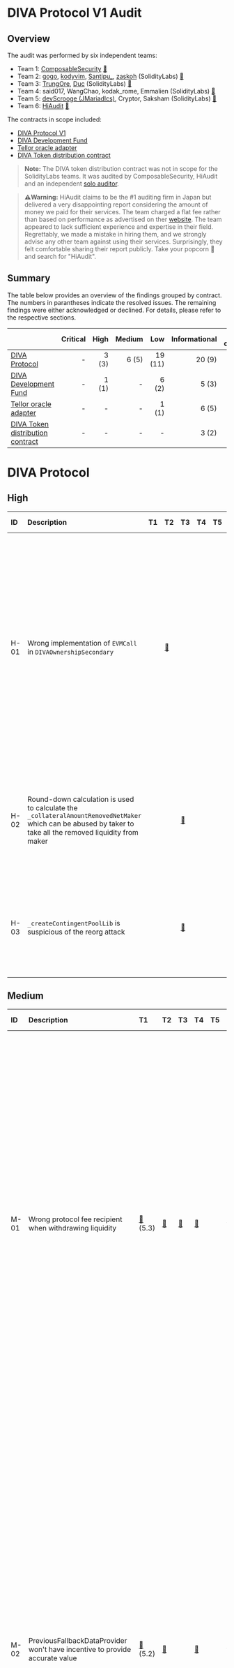 # DIVA Protocol V1 Audit

## Overview

The audit was performed by six independent teams:
* Team 1: [ComposableSecurity](https://composable-security.com/) [🔗][ComposableSecurity]
* Team 2: [gogo](https://twitter.com/gogotheauditor), [kodyvim](https://twitter.com/kodyvim_), [Santipu_](https://twitter.com/MrCaesarDev), [zaskoh](https://twitter.com/0xzaskoh) (SolidityLabs) [🔗](https://github.com/GuardianAudits/SolidityLabAudits/blob/main/DIVA/DivaAuditTeam4.md)
* Team 3: [TrungOre](https://twitter.com/Trungore), [Duc](https://twitter.com/duc_hph) (SolidityLabs) [🔗](https://github.com/GuardianAudits/SolidityLabAudits/blob/main/DIVA/DivaAuditTeam5.md)
* Team 4: said017, WangChao, kodak_rome, Emmalien  (SolidityLabs) [🔗](https://github.com/GuardianAudits/SolidityLabAudits/blob/main/DIVA/DivaAuditTeam6.md)
* Team 5: [devScrooge (JMariadlcs)](https://twitter.com/devScrooge), Cryptor, Saksham (SolidityLabs) [🔗](https://github.com/GuardianAudits/SolidityLabAudits/blob/main/DIVA/DivaAuditTeam7.md)
* Team 6: [HiAudit](https://hiaudit.io/consulting) [🔗][HiAudit]

The contracts in scope included:
* [DIVA Protocol V1](https://github.com/divaprotocol/diva-protocol-v1/tree/main/contracts)
* [DIVA Development Fund](https://github.com/divaprotocol/diva-protocol-v1/blob/main/contracts/DIVADevelopmentFund.sol)
* [Tellor oracle adapter](https://github.com/divaprotocol/oracles/blob/main/contracts/DIVAOracleTellor.sol)
* [DIVA Token distribution contract](https://github.com/divaprotocol/diva-token-contract/blob/main/src/ClaimDIVALinearVesting.sol)

>**Note:** The DIVA token distribution contract was not in scope for the SolidityLabs teams. It was audited by ComposableSecurity, HiAudit and an independent [solo auditor](https://github.com/ahmedovv123/audits/blob/main/audits/DivaVesting(QA).md).

>**⚠️Warning:** HiAudit claims to be the #1 auditing firm in Japan but delivered a very disappointing report considering the amount of money we paid for their services. The team charged a flat fee rather than based on performance as advertised on ther [website](https://hiaudit.io/consulting). The team appeared to lack sufficient experience and expertise in their field. Regrettably, we made a mistake in hiring them, and we strongly advise any other team against using their services. Surprisingly, they felt comfortable sharing their report publicly. Take your popcorn 🍿 and search for "HiAudit".

## Summary

The table below provides an overview of the findings grouped by contract. The numbers in parantheses indicate the resolved issues. The remaining findings were either acknowledged or declined. For details, please refer to the respective sections.

|  | Critical | High | Medium | Low | Informational |Gas optimization |
|:---------------------|-------:|---------:|----------:|--------------:|--------------------:|--------------------:|
| [DIVA Protocol](#diva-protocol)| - | 3 (3) | 6 (5) | 19 (11) | 20 (9) | 10 (5) |
| [DIVA Development Fund](#diva-development-fund) | - | 1 (1) | - | 6 (2) | 5 (3) | 1 (1) |
| [Tellor oracle adapter](#tellor-oracle-adapter) | - | - | - | 1 (1) | 6 (5) | - |
| [DIVA Token distribution contract](#diva-token-distribution-contract) | - | - | - | - | 3 (2) | - |

# DIVA Protocol

## High
|ID | Description        | T1 |T2 | T3 | T4 | T5 | T6 | Status | Team comment|
| :---| :--- |:--- | :--- |:--- |:--- |:--- |:--- |:--- |:--- |
|H-01|Wrong implementation of `EVMCall` in `DIVAOwnershipSecondary`||[🔗][H-01-T2]|||||[Resolved][PR3]|Great unique finding! We'd like to highlight that if this error made it to production, the harm would be limited as Tellor reporters could have adopted the new query type. No user funds would have been at risk. Nonetheless, adhering to the proposed standard is the preferred approach.|
|H-02|Round-down calculation is used to calculate the `_collateralAmountRemovedNetMaker` which can be abused by taker to take all the removed liquidity from maker|||[🔗][H-03-T3]||||[Resolved][PR24]|Great unique finding! While it wouldn't be economically viable to execute this attack, we agree to fix it to avoid any sort of griefing attack.|
|H-03|`_createContingentPoolLib` is suspicious of the reorg attack|||[🔗][H-04-T3]||||Resolved ([#29][PR29] / [#48][PR48])|Very special and unique finding which helped us to better protect protocol users in the event of chain reorgs.|

## Medium
|ID | Description        | T1 |T2 | T3 | T4 | T5 | T6 | Status | Team comment|
| :---| :--- |:--- | :--- |:--- |:--- |:--- |:--- |:--- |:--- |
|M-01|Wrong protocol fee recipient when withdrawing liquidity|[🔗][ComposableSecurity] (5.3)|[🔗][M-01-T2]|[🔗][M-01-T3]|[🔗][M-01-T4]||[🔗][HiAudit] (9)|[Resolved][PR11]|Good spot! We overlooked it when we updated the governance logic to introduce an activation delay. The impact would have been rather limited as the new treasury account would have received protocol fees two days earlier than expected. The purpose of the two-day delay for treasury updates was primarily to reduce the incentives for reporting incorrect owners on secondary chains. No user funds would have been at risk.|
|M-02|PreviousFallbackDataProvider won't have incentive to provide accurate value|[🔗][ComposableSecurity] (5.2)|[🔗][M-02-T2]||[🔗][M-02-T4]||[🔗][HiAudit] (4)|[Resolved][PR12]|Same comment as for M-01, we overlooked it when we updated the governance logic. The impact would have been rather limited. We don't anticipate high TVL pools with a reputable data provider reaching a stage where the fallback data provider has to step in. In the unlikely event that such a scenario would have occured, the previous fallback provider could be incentivized through a direct payment to report the outcome. Additionally, it is worth noting that the fallback provider won't change too frequently.|
|M-03|Fee-on-Transfer tokens used as collateral will make a pool undercollateralized||[🔗][M-03-T2]|[🔗][M-03-T3]||||[Resolved][PR27]|We agreed to block all fee-on-transfer tokens.|
|M-04|DoS in `_calcPayoffs` function when calculating big numbers||[🔗][M-04-T2]|||||[Resolved][PR16]|Very special finding that no one else spotted!|
|M-05|`_getActualTakerFillableAmount` will return `_takerCollateralAmount - _offerInfo.takerFilledAmount` even if the order is not fillable|||||[🔗][M-05-T5]||[Resolved][PR31]|Good finding that will help to avoid confusion for a certain class of offers. No user funds would have been at risk though. |
|M-06|Potentially In-Correct calculation of actual taker fillable amount||||||[🔗][HiAudit] (3)|Declined|The HiAudit team failed to provide a more accurate formula than the existing one and refused to remove the issue from the report. |

## Low
|ID | Description        | T1 |T2 | T3 | T4 | T5 | T6 | Status | Team comment|
| :---| :--- |:--- | :--- |:--- |:--- |:--- |:--- |:--- |:--- |
|L-01|Neither the long nor the short token can be conditionally burned||[🔗][L-01-T2]|[🔗][L-01-T3]||||[Resolved][PR14]||
|L-02|Trapped ETH in the Diamond contract||[🔗][L-02-T2]|||[🔗][L-02-T5]||[Resolved][PR6]||
|L-03|Missing important data in events||[🔗][L-07-T2]|||||[Resolved][PR22]||
|L-04|Don't allow setting owner to `address(0)` in `DIVAOwnershipSecondary`||[🔗][L-08-T2]|||||Acknowledged|If a zero owner address was reported and remained undisputed, it would not result in any harm or negative consequences on secondary chains.|
|L-05|`DiamondCutFacet` should close the Diamond after getting called||[🔗][L-11-T2]|||||Acknowledged|We decided to remove the upgradeability feature via a separate transaction rather than embedding it into the Diamond constructor to keep the code as close as possible to the original standard. In particular, if we ever plan to have an upgradeability feature in future versions of the protocol, we can achieve that without major code changes. Users will be able to verify that contracts are not upgradeable via https://louper.dev/, for instance.|
|L-06|Transferring a zero value amount may revert when creating a pool|||[🔗][L-12-T3]||||Acknowledged|Not addressed as the amount > 0 check would be done within the corresponding ERC20 token.|
|L-07|Redundant requirement when requiring the `collateralAmount > 1e6` when creating a pool|||[🔗][L-13-T3]||||[Resolved][PR46]|Great unique finding which helped us to reduce the gas cost for creating a contingent pool.|
|L-08|`unpauseReturnCollateral()` will extend pause delay time even when it already unpaused||||[🔗][L-15-T4]|||[Resolved][PR35]|Great unique finding which helped us to improve the unpause functionality. |
|L-09|Griefer can challenge final reference value and prolonged the settlement process||||[🔗][L-16-T4]|||Acknowledged|Not addressed as the possibility to confirm a previously submitted value by re-submitting the same value was a conscious design choice to prevent these type of attacks.|
|L-10|Centralization risk in token supply can result in users being unable to remove DIVA owner|||||[🔗][L-17-T5]||Acknowledged|This issue is not a concern because power will eventually concentrate in the hands of those who have the highest belief in the project. Since these parties are likely to also stake for themselves, they will have a vested interest in acting in the best interest of the protocol.|
|L-11|Voting for a different owner can become impossible|||||[🔗][L-18-T5]||[Resolved][PR32]|Great unique finding! The implemented solution to store the timestamp for “each stake” of each user would be an overkill. We have decided to store the staking timestamp at a user-candidate level instead of a user level as done before. This solves the problem if a user is staking for two different candidates. We acknowledge that the timestamp will be overwritten if a user stakes for the same candidate multiple times.|
|L-12|Diamond facet upgrade|||||[🔗][L-19-T5]||Acknowledged|Not relevant as the protocol will be rendered immutable from the start.|
|L-13|Missing interface in IERC165|[🔗][ComposableSecurity] (5.4)||||||[Resolved][PR44]||
|L-14|Unverified position token|[🔗][ComposableSecurity] (5.5)||||||[Resolved][PR42]||
|L-15|Invalid receiver of settlement fee in liquidity removal|[🔗][ComposableSecurity] (5.7)||||||[Resolved][PR21]|Upon reviewing the recommendation, we discovered that our original (conscious) design choice could have led to incorrect settlement fee accounting within the Tellor adapter. To fix this issue, we applied a similar logic to the one used for tips, meaning that any accrued fees are held in a reserve and allocated to the corresponding recipient only after the final value has been confirmed. |
|L-16|Un-Satisfactory check while setting up `permissionedERC721Token`||||||[🔗][HiAudit] (5)|Declined|The `permissionedERC721Token` address cannot be zero inside the `PermissionedPositionToken` contract as it's excluded in an `if` block inside the `PositionTokenFactory` contract. Despite highlighting this to HiAudit, they refused to remove this finding from the report, insisting that it aligns with best practices.|
|L-17|In-sufficient transfer check while allocating fees to `recipient`||||||[🔗][HiAudit] (8)|Declined|Neither the treasury, the data provider nor the fallback provider can be the zero address (excluded inside the corresponding setter functions). Despite highlighting this to HiAudit, they refused to remove this finding from the report, insisting that it aligns with best practices.|
|L-18|Wrong implementation of EIP-2535 in LibDiamond library||[🔗][L-06-T2]|||||[Resolved][PR6]|Resulted from using a slightly outdated version of the Diamond Standard which didn't include these optimizations.|
|L-19|Update openzeppelin NPM dependencies in package.json||[🔗][L-03-T2]|||||[Resolved][PR3]||
|L-20|Un-Satisfactory check while setting up owner||||||[🔗][HiAudit] (1)|Declined|Despite pointing out to the HiAudit team that the owner of the position tokens is always the DIVA smart contract and can never be the zero address, they refused to remove this finding from the report, insisting that it aligns with best practices.|

## Informational
|ID | Description        | T1 |T2 | T3 | T4 | T5 | T6 | Status | Team comment|
| :---| :--- |:--- | :--- |:--- |:--- |:--- |:--- |:--- |:--- |
|I-01|Missing function to query for `_permissionedPositionTokenImplementation` in `PositionTokenFactory`||[🔗][I-05-T2]|||||[Resolved][PR6]||
|I-02|Consider resetting values after a new Owner has claimed the ownership in `DIVAOwnershipMain`||[🔗][I-07-T2]|||||Declined|Note that any non-winning candidate who has received more votes than the current owner can theoretically submit an ownership claim. That was a conscious design choice to simplify the snapshot logic. Resetting the values would allow a non-winning candidate to submit a claim and with that prevent the actual winner to submit their claim. |
|I-03|Misleading typo in comment||[🔗][I-11-T2]|||||[Resolved][PR6]||
|I-04|Violation Of Checks Effects Interation Pattern|[🔗][ComposableSecurity] (6.2)||||[🔗][I-12-T5]||Acknowledged|We have thoroughly evaluated the current implementation and are confident that it does not introduce any vulnerabilities. It was a conscious decision to prioritize drawing the capital before benefiting the `msg.sender`. Additionally, we have implemented reentrancy guards on all state-modifying functions (except governance related functions) to provide the necessary protection against reentrancy attacks. |
|I-05|Remove `poolId` from PoolStorage|[🔗][ComposableSecurity] (6.1)||||||Resolved|Resolved via H-03.|
|I-06|Improve code clarity|[🔗][ComposableSecurity] (6.3)||||[🔗][I-14-T5]||Resolved ([PR6] / [PR31])|Majority of the suggestions has been implemented.|
|I-07|Use proper error for non-existing pool|[🔗][ComposableSecurity] (6.4)||||||Resolved ([#37][PR37] / [#38][PR38] / [#39][PR39] / [#40][PR40] / [#50][PR50])||
|I-08|Add incentive for the default settlement|[🔗][ComposableSecurity] (6.5)||||||Declined|That was a conscious design choice. Position token holders will have a natural incentive to confirm the value and do not require additional incentives.|
|I-09|Optimize gas consumption by removing redundant checks|[🔗][ComposableSecurity] (6.6)||[🔗][L-14-T3]||||[Resolved][PR18]||
|I-10|Avoid zero value transfers initiated by the protocol|[🔗][ComposableSecurity] (6.7)||||||Acknowledged|We believe that zero value transfers should be excluded on the frontend side rather than within the contract itself. Introducing the proposed check would result in additional gas costs. In particular, as we anticipate that data providers will utilize the `batchClaimFee` function, passing a collateral token with an amount of 0 by accident would cause the entire transaction to revert, leading to significant costs for the data provider.|
|I-11|Consider adding white hat hacks policy|[🔗][ComposableSecurity] (6.9)||||||Acknowledged|We will add a white hat hack policy at a later stage, post mainnet launch.|
|I-12|Consider extending the effect of the `pauseReturnCollateral` function|[🔗][ComposableSecurity] (6.12)||||||Declined|The decision to not implement the ability to pause the creation of derivative contracts was deliberate to prevent the owner from being pressured by a central authority to halt the entire protocol.|
|I-13|Add missing variable checks in constructor||[🔗][I-06-T2]||||[🔗][HiAudit] (1)|[Resolved][PR31]||
|I-14|Explicit Return [ Code Readability ]||||||[🔗][HiAudit] (2)|Acknowledged||
|I-15|Unclear usage when ERC20 blacklisted user removes liquidity||||||[🔗][HiAudit] (6)|Acknowledged|A potential taker that gets blacklisted before filling a remove liquidity offer is equivalent to not having any taker at all. No user is losing any money in such a scenario. The maker can simply wait until expiry to redeem their funds. It doesn't need a taker to return the collateral. HiAudit's recommendation to implement a check to verify if a user is blacklisted is not realistic as any ERC20 token may implement a different function name. |
|I-16|Useless require statement at `_diamondCut` function||[🔗][I-04-T2]|||||[Resolved][PR6]|Resulted from using a slightly outdated version of the Diamond Standard which didn't include these optimizations. |
|I-17|Missing NatSpec @inheritdoc in implementations||[🔗][I-08-T2]|||||Acknowledged|If a function is not documented inside the implementation contract, then it's natural to check whether it's included in the interface. We don't see any value-add of adding the @inheritdoc NatSpec. |
|I-18|Missing NatSpec in diva-contracts Interfaces||[🔗][I-10-T2]|||||[Resolved][PR54]||
|I-19|Consider adding popups for front-end application to warn users|[🔗][ComposableSecurity] (6.11)||||||Acknowledged|This finding is frontend-related and not directly relevant for the smart contract itself.|

# Gas optimization

|ID | Description        | T1 |T2 | T3 | T4 | T5 | T6 | Status | Team comment|
| :---| :--- |:--- | :--- |:--- |:--- |:--- |:--- |:--- |:--- |
|G-01|For Operations that will not overflow, you could use unchecked|||||[🔗][G-01-T5]||[Resolved][PR52]||
|G-02|Don't initialize variables with default value|||||[🔗][G-02-T5]||[Resolved][PR52]||
|G-03|Functions guaranteed to revert when called by normal users can be marked payable|||||[🔗][G-03-T5]||Acknowledged|For the sake of consistency, we have made the decision to disallow the sending of ETH to the contract in any manner. Accidentally sending ETH to the contract could result in the loss of funds, which may outweigh any potential gas savings, especially, when considering that the mentioned governance functions are not anticipated to be utilized frequently. We acknowledge that our constructor is payable for gas optimization purposes, but this only affects the deployment process.|
|G-04|+i costs less gas than i++, especially when it's used in for-loops (--i/i-- too)|||||[🔗][G-04-T5]||[Resolved][PR52]||
|G-05|Use != 0 instead of > 0 for unsigned integer comparison|||||[🔗][G-05-T5]||[Resolved][PR52]||
|G-06|Internal functions only called once can be inlined|||||[🔗][G-06-T5]||Acknowledged|We have chosen to leave it as is to prioritize code readability.|
|G-07|Using getter functions consume more gas|||||[🔗][G-07-T5]||Acknowledged|We decided to leave it as is to avoid major code changes and the risk of introducing new bugs.|
|G-08|+= Costs More Gas|||||[🔗][G-08-T5]||Declined| We somehow couldn't make the proposed syntax work as Remix flagged it as unsupported syntax.|
|G-09|ps Variable Can Be Inlined|||||[🔗][G-10-T5]||[Resolved][PR52]|Very good one which helped to save some gas and a few lines of code.|
|G-10|Use while loop instead of for loop|||||[🔗][G-11-T5]||Acknowledged|We decided to leave it as is to avoid major code changes and the risk of introducing new bugs.|

## Other

Issues not specifically raised by any of the auditing teams but related to other findings.

|ID| Description        | PR | Team comment|
| :---| :--- |:--- |:--- |
|O-01|Remove outdated comments regarding upgradeability risk and owner right restrictions in Documentation|[PR6]||


# DIVA Development Fund

## High
|ID | Description        | T1 |T2 | T3 | T4 | T5 | T6 | Status | Team comment|
| :---| :--- |:--- | :--- |:--- |:--- |:--- |:--- |:--- |:--- |
|H-01|Funds could be stuck in `DIVADevelopmentFund`|[🔗][ComposableSecurity] (5.1)|[🔗][H-02-T2]|||||[Resolved][PR8]||

## Low
|ID | Description        | T1 |T2 | T3 | T4 | T5 | T6 | Status | Team comment|
| :---| :--- |:--- | :--- |:--- |:--- |:--- |:--- |:--- |:--- |
|L-01|Add a minimum deposit amount in `DIVADevelopmentFund`||[🔗][L-09-T2]|||||Declined|Not addressed as someone could create a worthless token to circumvent such restriction. |
|L-02|Missing possibility of removing deposits that are fully paid in `DIVADevelopmentFund`||[🔗][L-10-T2]|||||Declined|Not addressed as deleting array items would change the indices of deposits which is not desired. Also, the full array is never used, so we don't see any immediate benefit of deleting the items.|
|L-04|Missing important data in events||[🔗][L-07-T2]|||||[Resolved][PR22]||
|L-05|Fee-on-transfer tokens will get stuck in Development Fund|[🔗][ComposableSecurity] (5.6)|[🔗][L-05-T2]|||||[Resolved][PR27]||
|L-06|Missing validations while adding new deposit to address ||||||[🔗][HiAudit] (7)|Declined|Despite pointing out to the HiAudit team that the zero address does not implement the `safeTransferFrom` function, they refused to remove this finding from the report, insisting that it aligns with best practices.|

## Informational
|ID | Description        | T1 |T2 | T3 | T4 | T5 | T6 | Status | Team comment|
| :---| :--- |:--- | :--- |:--- |:--- |:--- |:--- |:--- |:--- |
|I-01|Add missing variable checks in constructor||[🔗][I-06-T2]|||||[Resolved][PR31]||
|I-02|Improve code clarity|[🔗][ComposableSecurity] (6.3)||||||Resolved ([#6][PR6] / [#31][PR31])|Majority of the suggestions has been implemented.|
|I-03|Remove `payable` mutability from `withdraw` function|[🔗][ComposableSecurity] (6.10)||||||Acknowledged|We decided to leave it as is as the owner has the possibility to withdraw any directly deposited ETH.|
|I-04|Missing NatSpec @inheritdoc in implementations||[🔗][I-08-T2]|||||Acknowledged|If a function is not documented inside the implementation contract, then it's natural to check whether it's included in the interface. We don't see any value-add of adding the @inheritdoc NatSpec. |
|I-05|Missing NatSpec in diva-contracts Interfaces||[🔗][I-10-T2]|||||[Resolved][PR54]||

# Gas optimization

|ID | Description        | T1 |T2 | T3 | T4 | T5 | T6 | Status | Team comment|
| :---| :--- |:--- | :--- |:--- |:--- |:--- |:--- |:--- |:--- |
|G-01|Use custom error strings|||||[🔗][G-09-T5]||[Resolved][PR52]||

# Tellor oracle adapter

## Low
|ID | Description        | T1 |T2 | T3 | T4 | T5 | T6 | Status | Team comment|
| :---| :--- |:--- | :--- |:--- |:--- |:--- |:--- |:--- |:--- |
|L-01|Missing boundries for `_maxDIVARewardUSD` in `DIVAOracleTellor`||[🔗][L-04-T2]|||||Acknowledged|As the purchasing power of USD may change over time, we agreed to not implement any boundaries.|
|L-02|Update openzeppelin NPM dependencies in package.json||[🔗][L-03-T2]|||||[Resolved][PR79-TA]||

## Informational
|ID | Description        | T1 |T2 | T3 | T4 | T5 | T6 | Status | Team comment|
| :---| :--- |:--- | :--- |:--- |:--- |:--- |:--- |:--- |:--- |
|I-01|Missing validation on deployment of DIVAOracleTellor||[🔗][I-01-T2]|||||[Resolved][PR79-TA]||
|I-02|Use specific imports instead of just a global import in DIVAOracleTellor||[🔗][I-03-T2]|||||[Resolved][PR79-TA]||
|I-03|Change immutable to constant if a fixed value is used||[🔗][I-09-T2]|||||[Resolved][PR79-TA]||
|I-04|Add missing variable checks in constructor||[🔗][I-06-T2]|||||[Resolved][PR79-TA]||
|I-05|Pragma version|[🔗][ComposableSecurity] (6.14)|[🔗][I-02-T2]|||||[Resolved][PR79-TA]|Decided to use Solidity version 0.8.19 for all contracts.|
|I-06|Missing NatSpec @inheritdoc in implementations||[🔗][I-08-T2]|||||Acknowledged|If a function is not documented inside the implementation contract, then it's natural to check whether it's included in the interface. We don't see any value-add in adding the @inheritdoc NatSpec. |

## Other

Issues not specifically raised by any of the auditing teams but related to other findings.

|| Description | PR | Team comment|
| :---| :--- |:--- |:--- |
|O-01|Remove support for fee-on-transfer tokens in `addTip` function|[#82][PR82-TA]|Related to finding M-03 finding in [DIVA Protocol](#diva-protocol).|
|O-02|Update `poolId` type|[#84][PR84-TA]|Necessary adjustment resulting from the new poolId logic implemented to protect against reorg attacks (see H-03 in [DIVA Protocol](#diva-protocol)).|
|O-03|Minor gas optimizations|[#85][PR85-TA]|Related to the gas optimizations proposed for [DIVA Protocol](#diva-protocol).|

# DIVA Token distribution contract

## Informational
|ID | Description        | T1 |T2 | T3 | T4 | T5 | T6 | Status | Team comment|
| :---| :--- |:--- | :--- |:--- |:--- |:--- |:--- |:--- |:--- |
|I-01|Detect duplicates in claimers' addresses|[🔗][ComposableSecurity] (6.8)||||||[Resolved][PR9-DC]||
|I-02|Protect withdrawing all tokens before setting up trigger|[🔗][ComposableSecurity] (6.13)||||||Acknowledged|Not addressed as this may be useful in case something goes wrong at initialization. |
|I-03|Pragma version|[🔗][ComposableSecurity] (6.14)||||||[Resolved][PR13-DC]||

## Other

Issues not specifically raised by any of the auditing teams but related to other findings.

|ID| Description        | PR | Team comment|
| :---| :--- |:--- |:--- |
|O-01|Remove pause/unpause functionality from ClaimDIVALinearVesting contract|[#13][PR13-DC]|We decided to remove the possibility to pause the contract to mitigate the risk of users having their tokens locked. Somewhat related to the centralization risk highlighted in [DIVA Protocol](#diva-protocol) (L-10).|
|O-02|Use custom errors instead of require to save users gas|[#15][PR15-DC]|This issue is related to the gas optimization proposed for [DIVA Development Fund](#diva-development-fund).|


<!-- DIVA Protocol and DIVA Development Fund -->
[PR3]: https://github.com/divaprotocol/diva-protocol-v1/pull/3
[PR8]: https://github.com/divaprotocol/diva-protocol-v1/pull/8
[PR24]: https://github.com/divaprotocol/diva-protocol-v1/pull/24
[PR29]: https://github.com/divaprotocol/diva-protocol-v1/pull/29
[PR48]: https://github.com/divaprotocol/diva-protocol-v1/pull/48
[PR11]: https://github.com/divaprotocol/diva-protocol-v1/pull/11
[PR12]: https://github.com/divaprotocol/diva-protocol-v1/pull/12
[PR27]: https://github.com/divaprotocol/diva-protocol-v1/pull/27
[PR16]: https://github.com/divaprotocol/diva-protocol-v1/pull/16
[PR14]: https://github.com/divaprotocol/diva-protocol-v1/pull/14
[PR6]: https://github.com/divaprotocol/diva-protocol-v1/pull/6
[PR3]: https://github.com/divaprotocol/diva-protocol-v1/pull/3
[PR27]: https://github.com/divaprotocol/diva-protocol-v1/pull/27
[PR6]: https://github.com/divaprotocol/diva-protocol-v1/pull/6
[PR22]: https://github.com/divaprotocol/diva-protocol-v1/pull/22
[PR6]: https://github.com/divaprotocol/diva-protocol-v1/pull/6
[PR6]: https://github.com/divaprotocol/diva-protocol-v1/pull/6
[PR31]: https://github.com/divaprotocol/diva-protocol-v1/pull/31
[PR54]: https://github.com/divaprotocol/diva-protocol-v1/pull/54
[PR6]: https://github.com/divaprotocol/diva-protocol-v1/pull/6
[PR46]: https://github.com/divaprotocol/diva-protocol-v1/pull/46
[PR18]: https://github.com/divaprotocol/diva-protocol-v1/pull/18
[PR35]: https://github.com/divaprotocol/diva-protocol-v1/pull/35
[PR32]: https://github.com/divaprotocol/diva-protocol-v1/pull/32
[PR52]: https://github.com/divaprotocol/diva-protocol-v1/pull/52
[PR52]: https://github.com/divaprotocol/diva-protocol-v1/pull/52
[PR52]: https://github.com/divaprotocol/diva-protocol-v1/pull/52
[PR52]: https://github.com/divaprotocol/diva-protocol-v1/pull/52
[PR52]: https://github.com/divaprotocol/diva-protocol-v1/pull/52
[PR52]: https://github.com/divaprotocol/diva-protocol-v1/pull/52
[PR52]: https://github.com/divaprotocol/diva-protocol-v1/pull/52
[PR52]: https://github.com/divaprotocol/diva-protocol-v1/pull/52
[PR52]: https://github.com/divaprotocol/diva-protocol-v1/pull/52
[PR52]: https://github.com/divaprotocol/diva-protocol-v1/pull/52
[PR52]: https://github.com/divaprotocol/diva-protocol-v1/pull/52
[PR44]: https://github.com/divaprotocol/diva-protocol-v1/pull/44
[PR42]: https://github.com/divaprotocol/diva-protocol-v1/pull/42
[PR21]: https://github.com/divaprotocol/diva-protocol-v1/pull/21
[PR6]: https://github.com/divaprotocol/diva-protocol-v1/pull/6
[PR37]: https://github.com/divaprotocol/diva-protocol-v1/pull/37
[PR38]: https://github.com/divaprotocol/diva-protocol-v1/pull/38
[PR39]: https://github.com/divaprotocol/diva-protocol-v1/pull/39
[PR40]: https://github.com/divaprotocol/diva-protocol-v1/pull/40
[PR50]: https://github.com/divaprotocol/diva-protocol-v1/pull/50
[PR18]: https://github.com/divaprotocol/diva-protocol-v1/pull/18
[PR13]: https://github.com/divaprotocol/diva-protocol-v1/pull/13
[PR6]: https://github.com/divaprotocol/diva-protocol-v1/pull/6
[PR15]: https://github.com/divaprotocol/diva-protocol-v1/pull/15



<!-- Tellor adapter -->
[PR79-TA]: https://github.com/divaprotocol/oracles/pull/79
[PR82-TA]: https://github.com/divaprotocol/oracles/pull/82
[PR84-TA]: https://github.com/divaprotocol/oracles/pull/84
[PR85-TA]: https://github.com/divaprotocol/oracles/pull/85

<!-- DIVA Token distribution contract -->
[PR9-DC]: https://github.com/divaprotocol/diva-token-contract/pull/9
[PR13-DC]: https://github.com/divaprotocol/diva-token-contract/pull/13
[PR15-DC]: https://github.com/divaprotocol/diva-token-contract/pull/15

<!-- Team 2 -->
[H-01-T2]: https://github.com/GuardianAudits/SolidityLabAudits/blob/main/DIVA/DivaAuditTeam4.md#-h-01-wrong-implementation-of-evmcall-in-divaownershipsecondary
[H-02-T2]: https://github.com/GuardianAudits/SolidityLabAudits/blob/main/DIVA/DivaAuditTeam4.md#-h-02-funds-could-be-stuck-in-divadevelopmentfund
[M-01-T2]: https://github.com/GuardianAudits/SolidityLabAudits/blob/main/DIVA/DivaAuditTeam4.md#-m-01-wrong-protocol-fee-recipient-when-withdrawing-liquidity
[M-02-T2]: https://github.com/GuardianAudits/SolidityLabAudits/blob/main/DIVA/DivaAuditTeam4.md#-m-02-previousfallbackdataprovider-wont-have-incentive-to-provide-accurate-value
[M-03-T2]: https://github.com/GuardianAudits/SolidityLabAudits/blob/main/DIVA/DivaAuditTeam4.md#-m-03-fee-on-transfer-tokens-used-as-collateral-will-make-a-pool-undercollateralized
[M-04-T2]: https://github.com/GuardianAudits/SolidityLabAudits/blob/main/DIVA/DivaAuditTeam4.md#-m-04-dos-in-_calcpayoffs-function-when-calculating-big-numbers
[L-01-T2]: https://github.com/GuardianAudits/SolidityLabAudits/blob/main/DIVA/DivaAuditTeam4.md#-l-10-neither-the-long-nor-the-short-token-can-be-conditionally-burned
[L-02-T2]: https://github.com/GuardianAudits/SolidityLabAudits/blob/main/DIVA/DivaAuditTeam4.md#-l-11-trapped-eth-in-the-diamond-contract
[L-03-T2]: https://github.com/GuardianAudits/SolidityLabAudits/blob/main/DIVA/DivaAuditTeam4.md#-l-01-update-openzeppelin-npm-dependencies-in-packagejson
[L-04-T2]: https://github.com/GuardianAudits/SolidityLabAudits/blob/main/DIVA/DivaAuditTeam4.md#-l-02-missing-boundries-for-_maxdivarewardusd-in-divaoracletellor
[L-05-T2]: https://github.com/GuardianAudits/SolidityLabAudits/blob/main/DIVA/DivaAuditTeam4.md#-l-03-fee-on-transfer-tokens-will-get-stuck-in-development-fund
[L-06-T2]: https://github.com/GuardianAudits/SolidityLabAudits/blob/main/DIVA/DivaAuditTeam4.md#-l-04-wrong-implementation-of-eip-2535-in-libdiamond-library
[L-07-T2]: https://github.com/GuardianAudits/SolidityLabAudits/blob/main/DIVA/DivaAuditTeam4.md#-l-05-missing-important-data-in-events
[L-08-T2]: https://github.com/GuardianAudits/SolidityLabAudits/blob/main/DIVA/DivaAuditTeam4.md#-l-06-dont-allow-setting-owner-to-address0-in-divaownershipsecondary
[L-09-T2]: https://github.com/GuardianAudits/SolidityLabAudits/blob/main/DIVA/DivaAuditTeam4.md#-l-07-add-a-minimum-deposit-amount-in-divadevelopmentfund
[L-10-T2]: https://github.com/GuardianAudits/SolidityLabAudits/blob/main/DIVA/DivaAuditTeam4.md#-l-08-missing-possibility-of-removing-deposits-that-are-fully-paid-in-divadevelopmentfund
[L-11-T2]: https://github.com/GuardianAudits/SolidityLabAudits/blob/main/DIVA/DivaAuditTeam4.md#-l-09-diamondcutfacet-should-close-the-diamond-after-getting-called
[I-01-T2]: https://github.com/GuardianAudits/SolidityLabAudits/blob/main/DIVA/DivaAuditTeam4.md#-i-01-missing-validation-on-deployment-of-divaoracletellor
[I-02-T2]: https://github.com/GuardianAudits/SolidityLabAudits/blob/main/DIVA/DivaAuditTeam4.md#-i-02-pragma-version
[I-03-T2]: https://github.com/GuardianAudits/SolidityLabAudits/blob/main/DIVA/DivaAuditTeam4.md#-i-03-use-specific-imports-instead-of-just-a-global-import-in-divaoracletellor
[I-04-T2]: https://github.com/GuardianAudits/SolidityLabAudits/blob/main/DIVA/DivaAuditTeam4.md#-i-04-useless-require-statement-at-_diamondcut-function
[I-05-T2]: https://github.com/GuardianAudits/SolidityLabAudits/blob/main/DIVA/DivaAuditTeam4.md#-i-05-missing-function-to-query-for-_permissionedpositiontokenimplementation-in-positiontokenfactory
[I-06-T2]: https://github.com/GuardianAudits/SolidityLabAudits/blob/main/DIVA/DivaAuditTeam4.md#-i-06-add-missing-variable-checks-in-constructor
[I-07-T2]: https://github.com/GuardianAudits/SolidityLabAudits/blob/main/DIVA/DivaAuditTeam4.md#-i-07-consider-resetting-values-after-a-new-owner-has-claimed-the-ownership-in-divaownershipmain
[I-08-T2]: https://github.com/GuardianAudits/SolidityLabAudits/blob/main/DIVA/DivaAuditTeam4.md#-i-08-missing-natspec-inheritdoc-in-implementations
[I-09-T2]: https://github.com/GuardianAudits/SolidityLabAudits/blob/main/DIVA/DivaAuditTeam4.md#-i-09-change-immutable-to-constant-if-a-fixed-value-is-used
[I-10-T2]: https://github.com/GuardianAudits/SolidityLabAudits/blob/main/DIVA/DivaAuditTeam4.md#-i-10-missing-natspec-in-diva-contracts-interfaces
[I-11-T2]: https://github.com/GuardianAudits/SolidityLabAudits/blob/main/DIVA/DivaAuditTeam4.md#-i-11-misleading-typo-in-comment

<!-- Team 3 -->
[H-03-T3]: https://github.com/GuardianAudits/SolidityLabAudits/blob/main/DIVA/DivaAuditTeam5.md#-h-01-round-down-calculation-is-used-to-calculate-the-_collateralamountremovednetmaker-which-can-be-abused-by-taker-to-take-all-the-removed-liquidity-from-maker
[H-04-T3]: https://github.com/GuardianAudits/SolidityLabAudits/blob/main/DIVA/DivaAuditTeam5.md#-h-02-_createcontingentpoollib-is-suspicious-of-the-reorg-attack
[M-01-T3]: https://github.com/GuardianAudits/SolidityLabAudits/blob/main/DIVA/DivaAuditTeam5.md#-m-02-incorrect-treasury-is-used-for-fee-allocation-when-removing-liquidity
[M-03-T3]: https://github.com/GuardianAudits/SolidityLabAudits/blob/main/DIVA/DivaAuditTeam5.md#-m-01-lack-of-support-for-fee-on-transfer-tokens
[L-01-T3]: https://github.com/GuardianAudits/SolidityLabAudits/blob/main/DIVA/DivaAuditTeam5.md#-l-03-the-position-token-longshort-token-cant-be-minted-for-the-address0
[L-12-T3]: https://github.com/GuardianAudits/SolidityLabAudits/blob/main/DIVA/DivaAuditTeam5.md#-l-04-transferring-a-zero-value-amount-may-revert-when-creating-a-pool
[L-13-T3]: https://github.com/GuardianAudits/SolidityLabAudits/blob/main/DIVA/DivaAuditTeam5.md#-l-01-redundant-requirement-when-requiring-the-collateralamount--1e6-when-creating-a-pool
[L-14-T3]: https://github.com/GuardianAudits/SolidityLabAudits/blob/main/DIVA/DivaAuditTeam5.md#-l-02-redundant-check-blocktimestamp--submissionendtime

<!-- Team 4 -->
[M-01-T4]: https://github.com/GuardianAudits/SolidityLabAudits/blob/main/DIVA/DivaAuditTeam6.md#-m-02-receiver-of-treasury-fee-can-be-wrong-in-certain-condition-if-remove-liquidity-function-is-executed
[M-02-T4]: https://github.com/GuardianAudits/SolidityLabAudits/blob/main/DIVA/DivaAuditTeam6.md#-m-01-receiver-of-settlement-fee-can-be-wrong-in-certain-condition-if-fallback-data-provider-executing-setfinalreferencevalue
[L-15-T4]: https://github.com/GuardianAudits/SolidityLabAudits/blob/main/DIVA/DivaAuditTeam6.md#-l-01-unpausereturncollateral-will-extend-pause-delay-time-even-when-it-already-unpaused
[L-16-T4]: https://github.com/GuardianAudits/SolidityLabAudits/blob/main/DIVA/DivaAuditTeam6.md#-l-02-griefer-can-challenge-final-reference-value-and-prolonged-the-settlement-process

<!-- Team 5 -->
[M-05-T5]: https://github.com/GuardianAudits/SolidityLabAudits/blob/main/DIVA/DivaAuditTeam7.md#-m-01-_getactualtakerfillableamount-will-return-_takercollateralamount---_offerinfotakerfilledamount-even-if-the-order-is-not-fillable
[L-02-T5]: https://github.com/GuardianAudits/SolidityLabAudits/blob/main/DIVA/DivaAuditTeam7.md#-l-03-user-will-lose-ether-which-was-sent-to-the-diamond-contract
[L-17-T5]: https://github.com/GuardianAudits/SolidityLabAudits/blob/main/DIVA/DivaAuditTeam7.md#-l-02-centralization-risk-in-token-supply-can-result-in-users-being-unable-to-remove-diva-owner
[L-18-T5]: https://github.com/GuardianAudits/SolidityLabAudits/blob/main/DIVA/DivaAuditTeam7.md#-l-04--voting-for-a-different-owner-can-become-impossible
[L-19-T5]: https://github.com/GuardianAudits/SolidityLabAudits/blob/main/DIVA/DivaAuditTeam7.md#-l-01-diamond-facet-upgrade
[I-12-T5]: https://github.com/GuardianAudits/SolidityLabAudits/blob/main/DIVA/DivaAuditTeam7.md#-i-01-violation-of-checks-effects-interation-pattern
[G-01-T5]: https://github.com/GuardianAudits/SolidityLabAudits/blob/main/DIVA/DivaAuditTeam7.md#g-1-for-operations-that-will-not-overflow-you-could-use-unchecked
[G-02-T5]: https://github.com/GuardianAudits/SolidityLabAudits/blob/main/DIVA/DivaAuditTeam7.md#g-2-dont-initialize-variables-with-default-value
[G-03-T5]: https://github.com/GuardianAudits/SolidityLabAudits/blob/main/DIVA/DivaAuditTeam7.md#g-3-functions-guaranteed-to-revert-when-called-by-normal-users-can-be-marked-payable
[G-04-T5]: https://github.com/GuardianAudits/SolidityLabAudits/blob/main/DIVA/DivaAuditTeam7.md#g-4-i-costs-less-gas-than-i-especially-when-its-used-in-for-loops---ii---too
[G-05-T5]: https://github.com/GuardianAudits/SolidityLabAudits/blob/main/DIVA/DivaAuditTeam7.md#g-5-use--0-instead-of--0-for-unsigned-integer-comparison
[G-06-T5]: https://github.com/GuardianAudits/SolidityLabAudits/blob/main/DIVA/DivaAuditTeam7.md#g-6-internal-functions-only-called-once-can-be-inlined
[G-07-T5]: https://github.com/GuardianAudits/SolidityLabAudits/blob/main/DIVA/DivaAuditTeam7.md#g-7-using-getter-functions-consume-more-gas
[G-08-T5]: https://github.com/GuardianAudits/SolidityLabAudits/blob/main/DIVA/DivaAuditTeam7.md#g-8----costs-more-gas
[G-09-T5]: https://github.com/GuardianAudits/SolidityLabAudits/blob/main/DIVA/DivaAuditTeam7.md#g-9-use-custom-error-strings
[G-10-T5]: https://github.com/GuardianAudits/SolidityLabAudits/blob/main/DIVA/DivaAuditTeam7.md#g-10-ps-variable-can-be-inlined
[G-11-T5]: https://github.com/GuardianAudits/SolidityLabAudits/blob/main/DIVA/DivaAuditTeam7.md#-g-11-use-while-loop-instead-of-for-loop
[I-14-T5]: https://github.com/GuardianAudits/SolidityLabAudits/blob/main/DIVA/DivaAuditTeam7.md#g-1-for-operations-that-will-not-overflow-you-could-use-unchecked

[ComposableSecurity]: https://drive.google.com/file/d/1ScOni4xLaB2XPv7_7mYgcCLwrhGA5q3t/view?usp=sharing
[HiAudit]: https://drive.google.com/file/d/1_4ulGrrKutDWP-1nCdLuaHttXoiNVwHq/view?usp=sharing